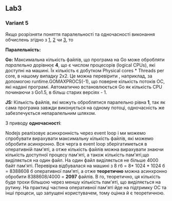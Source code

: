 ## Lab3 
### Variant 5

Якщо розрізняти поняття паралельності та одночасності виконання обчислень згідно з [1](http://tutorials.jenkov.com/java-concurrency/concurrency-vs-parallelism.html), [2](https://takuti.me/note/parallel-vs-concurrent/) чи [3](https://howtodoinjava.com/java/multi-threading/concurrency-vs-parallelism/), то 

**Паралельність:**

**Go:** Максимальна кількість файлів, що програма на Go може обробляти *паралельно* дорівнює **4**, що є числом процесорів (logical CPUs), які доступні на машині. Їх кількість є добутком Physical cores * Threads per core, в нашому випадку 2х2. Це можна перевірити , наприклад, за допомогою runtime.GOMAXPROCS(-1), що поверне кількість потоків ОС, які надані програмі. Автоматично встановлюється Go як кількість CPU починаючи з Go1.5, в більш старих версіях - 1.

**JS:** Кількість файлів, які можуть оброблятися паралельно рівна **1**, так як сама програма завжди виконується на одному потоці, одночасність же забезпечується непаралельним шляхом.

З приводу **одночасності**:

Nodejs реалізовує асинхронність через event loop i ми можемо спробувати вирахувати максимальну кількість файлів, які можемо обробити асинхронно. Вся черга в event loop зберігатиметься в оперативній пам'яті, а отже кількість файлів можна вирахувати знаючи кількість доступної прoцесу пам'яті, а також кількість пам'яті,що виділяється на один файл. На один файл виділяється не більше 4000 байт пам'яті. Перевірка відбувалася на машині з 8 гб = 8* 1024 * 1024 б = 8388608 б оперативної пам'яті, а отже **теоретично** можна асинхронно обробити 8388608/4000 = **2097** файлів. В го, теоретично, ця кількість буде трохи більшою через меншу кількість пам'яті, що виділяється на рутину.
На практиці частина оперативної пам'яті йде на підтримку ОС та інші процеси, що запущені користувачем, тому оцінка й є теоретичною.

